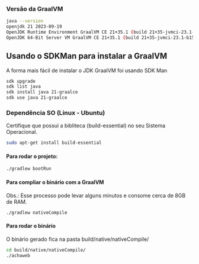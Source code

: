 ### Versão da GraalVM
```sh
java --version
openjdk 21 2023-09-19
OpenJDK Runtime Environment GraalVM CE 21+35.1 (build 21+35-jvmci-23.1-b15)
OpenJDK 64-Bit Server VM GraalVM CE 21+35.1 (build 21+35-jvmci-23.1-b15, mixed mode, sharing)
```
## Usando o SDKMan para instalar a GraalVM
A forma mais fácil de instalar o JDK GraalVM foi usando SDK Man
```sh
sdk upgrade
sdk list java
sdk install java 21-graalce
sdk use java 21-graalce
```

### Dependência SO (Linux - Ubuntu)
Certifique que possui a bibliteca (build-essential) no seu Sistema Operacional.
```sh
sudo apt-get install build-essential
```
#### Para rodar o projeto:
```sh
./gradlew bootRun
```

#### Para compliar o binário com a GraalVM
Obs.: Esse processo pode levar alguns minutos e consome cerca de 8GB de RAM.
```sh
./gradlew nativeCompile
```

#### Para rodar o binário

O binário gerado fica na pasta build/native/nativeCompile/
```sh
cd build/native/nativeCompile/
./achaweb
```

